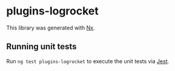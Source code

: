 # plugins-logrocket

This library was generated with [Nx](https://nx.dev).

## Running unit tests

Run `ng test plugins-logrocket` to execute the unit tests via [Jest](https://jestjs.io).
